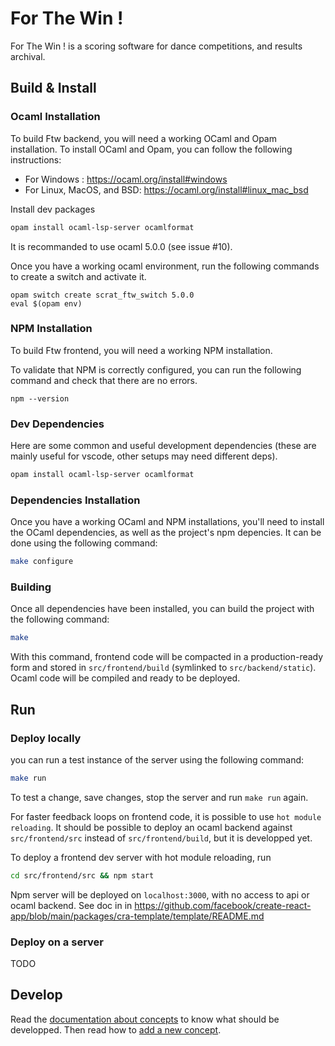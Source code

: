 For The Win !
=============

For The Win ! is a scoring software for dance competitions, and results archival.


Build & Install
---------------

### Ocaml Installation

To build Ftw backend, you will need a working OCaml and Opam installation. To install
OCaml and Opam, you can follow the following instructions:

- For Windows : https://ocaml.org/install#windows
- For Linux, MacOS, and BSD: https://ocaml.org/install#linux_mac_bsd

Install dev packages

```sh
opam install ocaml-lsp-server ocamlformat
```

It is recommanded to use ocaml 5.0.0 (see issue #10).

Once you have a working ocaml environment, 
run the following commands to create a switch and activate it.
```
opam switch create scrat_ftw_switch 5.0.0
eval $(opam env)
```

### NPM Installation

To build Ftw frontend, you will need a working NPM installation.

To validate that NPM is correctly configured, you can run the following command and check that there are no errors.
```
npm --version
```

### Dev Dependencies

Here are some common and useful development dependencies (these are mainly useful for vscode, other setups may need different deps).

```sh
opam install ocaml-lsp-server ocamlformat
```


### Dependencies Installation

Once you have a working OCaml and NPM installations, you'll need to install
the OCaml dependencies, as well as the project's npm depencies.
It can be done using the following command:
```sh
make configure
```

### Building

Once all dependencies have been installed, you can build the project with the
following command:

```sh
make
```

With this command, frontend code will be compacted in a production-ready form 
and stored in `src/frontend/build` (symlinked to `src/backend/static`).
Ocaml code will be compiled and ready to be deployed.

Run
---

### Deploy locally

you can run a test instance of the server using the following command:

```sh
make run
```

To test a change, save changes, stop the server and run `make run` again.

For faster feedback loops on frontend code, it is possible to use `hot module reloading`. It should be possible to deploy an ocaml backend against `src/frontend/src` instead of `src/frontend/build`, but it is developped yet.

To deploy a frontend dev server with hot module reloading, run
```bash
cd src/frontend/src && npm start
```

Npm server will be deployed on `localhost:3000`, with no access to api or ocaml backend.
See doc in in https://github.com/facebook/create-react-app/blob/main/packages/cra-template/template/README.md


### Deploy on a server

TODO

Develop
-------

Read the [documentation about concepts](doc/concepts.md) to know what should be developped.
Then read how to [add a new concept](doc/coding_a_concept.md).

